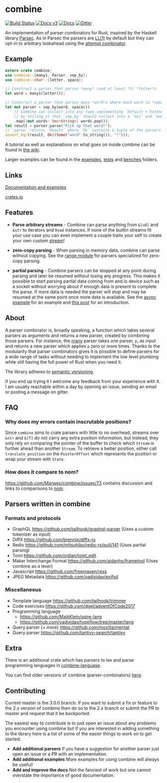 # combine
[![Build Status](https://travis-ci.org/Marwes/combine.svg?branch=master)](https://travis-ci.org/Marwes/combine)
[![Docs v3](https://docs.rs/combine/badge.svg?version=^3)](https://docs.rs/combine/^3)
[![Docs](https://docs.rs/combine/badge.svg)](https://docs.rs/combine)
[![Gitter](https://badges.gitter.im/Join%20Chat.svg)](https://gitter.im/Marwes/combine?utm_source=badge&utm_medium=badge&utm_campaign=pr-badge)

An implementation of parser combinators for Rust, inspired by the Haskell library [Parsec](https://hackage.haskell.org/package/parsec). As in Parsec the parsers are [LL(1)](https://en.wikipedia.org/wiki/LL_parser) by default but they can opt-in to arbitrary lookahead using the [attempt combinator](https://docs.rs/combine*/combine/fn.attempt.html).

## Example

```rust
extern crate combine;
use combine::{many1, Parser, sep_by};
use combine::char::{letter, space};

// Construct a parser that parses *many* (and at least *1) *letter*s
let word = many1(letter());

// Construct a parser that parses many *word*s where each word is *separated by* a (white)*space*
let mut parser = sep_by(word, space())
    // Combine can collect into any type implementing `Default + Extend` so we need to assist rustc
    // by telling it that `sep_by` should collect into a `Vec` and `many1` should collect to a `String`
    .map(|mut words: Vec<String>| words.pop());
let result = parser.parse("Pick up that word!");
// `parse` returns `Result` where `Ok` contains a tuple of the parsers output and any remaining input.
assert_eq!(result, Ok((Some("word".to_string()), "!")));
```

A tutorial as well as explanations on what goes on inside combine can be found in [the wiki](https://github.com/Marwes/combine/wiki).

Larger examples can be found in the [examples][], [tests][] and [benches][] folders.

[examples]:https://github.com/Marwes/combine/tree/master/examples
[tests]:https://github.com/Marwes/combine/tree/master/tests
[benches]:https://github.com/Marwes/combine/tree/master/benches

## Links

[Documentation and examples](https://docs.rs/crate/combine)

[crates.io](https://crates.io/crates/combine)

## Features

* __Parse arbitrary streams__ - Combine can parse anything from `&[u8]` and `&str` to iterators and `Read` instances. If none of the builtin streams fit your use case you can even implement a couple traits your self to create your own custom [stream](https://docs.rs/combine/3.*/combine/stream/index.html)!

* __zero-copy parsing__ - When parsing in memory data, combine can parse without copying. See the [range module](https://docs.rs/combine/3.*/combine/parser/range/index.html) for parsers specialized for zero-copy parsing.

* __partial parsing__ - Combine parsers can be stopped at any point during parsing and later be resumed without losing any progress. This makes it possible to start parsing partial data coming from and io device such as a socket without worrying about if enough data is present to complete the parse. If more data is needed the parser will stop and may be resumed at the same point once more data is available. See the [async example](https://github.com/Marwes/combine/blob/master/examples/async.rs) for an example and [this post](https://marwes.github.io/2018/02/08/combine-3.html) for an introduction.

## About

A parser combinator is, broadly speaking, a function which takes several parsers as arguments and returns a new parser, created by combining those parsers. For instance, the [many](https://docs.rs/combine*/combine/fn.many.html) parser takes one parser, `p`, as input and returns a new parser which applies `p` zero or more times. Thanks to the modularity that parser combinators gives it is possible to define parsers for a wide range of tasks without needing to implement the low level plumbing while still having the full power of Rust when you need it. 

The library adheres to [semantic versioning](http://semver.org).

If you end up trying it I welcome any feedback from your experience with it. I am usually reachable within a day by opening an issue, sending an email or posting a message on gitter.

## FAQ

### Why does my errors contain inscrutable positions?

Since `combine` aims to crate parsers with little to no overhead, streams over `&str` and `&[T]` do not carry any extra position information, but instead, they only rely on comparing the pointer of the buffer to check which `Stream` is further ahead than another `Stream`. To retrieve a better position, either call `translate_position` on the `PointerOffset` which represents the position or wrap your stream with `State`.

### How does it compare to nom?

https://github.com/Marwes/combine/issues/73 contains discussion and links to comparisons to [nom](https://github.com/Geal/nom).

## Parsers written in combine

### Formats and protocols

* GraphQL https://github.com/tailhook/graphql-parser (Uses a custom tokenizer as input)
* DiffX https://github.com/brennie/diffx-rs
* Redis https://github.com/mitsuhiko/redis-rs/pull/141 (Uses partial parsing)
* Toml https://github.com/ordian/toml_edit
* Maker Interchange Format https://github.com/aidanhs/frametool (Uses combine as a lexer)
* Javascript https://github.com/freemasen/ress
* JPEG Metadata https://github.com/vadixidav/exifsd

### Miscellaneous

* Template language https://github.com/tailhook/trimmer
* Code exercises https://github.com/dgel/adventOfCode2017
* Programming language
  * https://github.com/MaikKlein/spire-lang
  * https://github.com/vadixidav/typeflow/tree/master/lang
* Query parser (+ more) https://github.com/mozilla/mentat
* Query parser https://github.com/tantivy-search/tantivy

## Extra

There is an additional crate which has parsers to lex and parse programming languages in [combine-language](https://github.com/Marwes/combine-language).

You can find older versions of combine (parser-combinators) [here](https://crates.io/crates/parser-combinators).

## Contributing

Current master is the 3.0.0 branch. If you want to submit a fix or feature to the 2.x version of combine then
do so to the 2.x branch or submit the PR to master and request that it be backported.

The easiest way to contribute is to just open an issue about any problems you encounter using combine but if you are interested in adding something to the library here is a list of some of the easier things to work on to get started.

* __Add additional parsers__ If you have a suggestion for another parser just open an issue or a PR with an implementation.
* __Add additional examples__ More examples for using combine will always be useful!
* __Add and improve the docs__ Not the fanciest of work but one cannot overstate the importance of good documentation.

